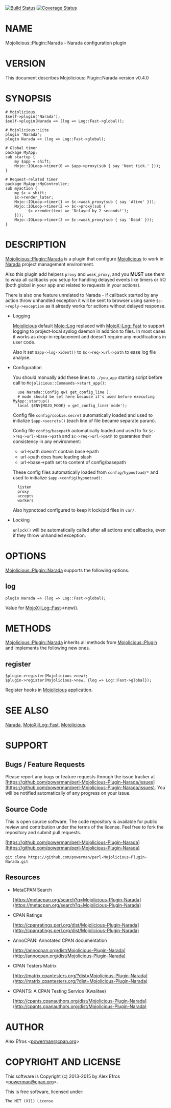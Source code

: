 [![Build Status](https://travis-ci.org/powerman/perl-Mojolicious-Plugin-Narada.svg?branch=master)](https://travis-ci.org/powerman/perl-Mojolicious-Plugin-Narada)
[![Coverage Status](https://coveralls.io/repos/powerman/perl-Mojolicious-Plugin-Narada/badge.svg?branch=master)](https://coveralls.io/r/powerman/perl-Mojolicious-Plugin-Narada?branch=master)

# NAME

Mojolicious::Plugin::Narada - Narada configuration plugin

# VERSION

This document describes Mojolicious::Plugin::Narada version v0.4.0

# SYNOPSIS

    # Mojolicious
    $self->plugin('Narada');
    $self->plugin(Narada => (log => Log::Fast->global));

    # Mojolicious::Lite
    plugin 'Narada';
    plugin Narada => (log => Log::Fast->global);

    # Global timer
    package MyApp;
    sub startup {
        my $app = shift;
        Mojo::IOLoop->timer(0 => $app->proxy(sub { say 'Next tick.' }));
    }

    # Request-related timer
    package MyApp::MyController;
    sub myaction {
        my $c = shift;
        $c->render_later;
        Mojo::IOLoop->timer(1 => $c->weak_proxy(sub { say 'Alive' }));
        Mojo::IOLoop->timer(2 => $c->proxy(sub {
              $c->render(text => 'Delayed by 2 seconds!');
        }));
        Mojo::IOLoop->timer(3 => $c->weak_proxy(sub { say 'Dead' }));
    }

# DESCRIPTION

[Mojolicious::Plugin::Narada](https://metacpan.org/pod/Mojolicious::Plugin::Narada) is a plugin that configure [Mojolicious](https://metacpan.org/pod/Mojolicious)
to work in [Narada](https://metacpan.org/pod/Narada) project management environment.

Also this plugin add helpers `proxy` and `weak_proxy`, and you **MUST**
use them to wrap all callbacks you setup for handling delayed events like
timers or I/O (both global in your app and related to requests in your
actions).

There is also one feature unrelated to Narada - if callback started by any
action throw unhandled exception it will be sent to browser using same
`$c->reply->exception` as it already works for actions without
delayed response.

- Logging

    [Mojolicious](https://metacpan.org/pod/Mojolicious) default [Mojo::Log](https://metacpan.org/pod/Mojo::Log) replaced with [MojoX::Log::Fast](https://metacpan.org/pod/MojoX::Log::Fast) to
    support logging to project-local syslog daemon in addition to files.
    In most cases it works as drop-in replacement and doesn't require any
    modifications in user code.

    Also it set `$app->log->ident()` to `$c->req->url->path` to
    ease log file analyse.

- Configuration

    You should manually add these lines to `./you_app` starting script before
    call to `Mojolicious::Commands->start_app()`:

        use Narada::Config qw( get_config_line );
        # mode should be set here because it's used before executing MyApp::startup()
        local $ENV{MOJO_MODE} = get_config_line('mode');

    Config file `config/cookie.secret` automatically loaded and used to
    initialize `$app->secrets()` (each line of file became separate
    param).

    Config file `config/basepath` automatically loaded and used to fix
    `$c->req->url->base->path` and `$c->req->url->path` to
    guarantee their consistency in any environment:

    - url->path doesn't contain base->path
    - url->path does have leading slash
    - url->base->path set to content of config/basepath

    These config files automatically loaded from `config/hypnotoad/*`
    and used to initialize `$app->config(hypnotoad)`:

        listen
        proxy
        accepts
        workers

    Also hypnotoad configured to keep it lock/pid files in `var/`.

- Locking

    `unlock()` will be automatically called after all actions and callbacks,
    even if they throw unhandled exception.

# OPTIONS

[Mojolicious::Plugin::Narada](https://metacpan.org/pod/Mojolicious::Plugin::Narada) supports the following options.

## log

    plugin Narada => (log => Log::Fast->global);

Value for [MojoX::Log::Fast](https://metacpan.org/pod/MojoX::Log::Fast)->new().

# METHODS

[Mojolicious::Plugin::Narada](https://metacpan.org/pod/Mojolicious::Plugin::Narada) inherits all methods from
[Mojolicious::Plugin](https://metacpan.org/pod/Mojolicious::Plugin) and implements the following new ones.

## register

    $plugin->register(Mojolicious->new);
    $plugin->register(Mojolicious->new, {log => Log::Fast->global});

Register hooks in [Mojolicious](https://metacpan.org/pod/Mojolicious) application.

# SEE ALSO

[Narada](https://metacpan.org/pod/Narada), [MojoX::Log::Fast](https://metacpan.org/pod/MojoX::Log::Fast), [Mojolicious](https://metacpan.org/pod/Mojolicious).

# SUPPORT

## Bugs / Feature Requests

Please report any bugs or feature requests through the issue tracker
at [https://github.com/powerman/perl-Mojolicious-Plugin-Narada/issues](https://github.com/powerman/perl-Mojolicious-Plugin-Narada/issues).
You will be notified automatically of any progress on your issue.

## Source Code

This is open source software. The code repository is available for
public review and contribution under the terms of the license.
Feel free to fork the repository and submit pull requests.

[https://github.com/powerman/perl-Mojolicious-Plugin-Narada](https://github.com/powerman/perl-Mojolicious-Plugin-Narada)

    git clone https://github.com/powerman/perl-Mojolicious-Plugin-Narada.git

## Resources

- MetaCPAN Search

    [https://metacpan.org/search?q=Mojolicious-Plugin-Narada](https://metacpan.org/search?q=Mojolicious-Plugin-Narada)

- CPAN Ratings

    [http://cpanratings.perl.org/dist/Mojolicious-Plugin-Narada](http://cpanratings.perl.org/dist/Mojolicious-Plugin-Narada)

- AnnoCPAN: Annotated CPAN documentation

    [http://annocpan.org/dist/Mojolicious-Plugin-Narada](http://annocpan.org/dist/Mojolicious-Plugin-Narada)

- CPAN Testers Matrix

    [http://matrix.cpantesters.org/?dist=Mojolicious-Plugin-Narada](http://matrix.cpantesters.org/?dist=Mojolicious-Plugin-Narada)

- CPANTS: A CPAN Testing Service (Kwalitee)

    [http://cpants.cpanauthors.org/dist/Mojolicious-Plugin-Narada](http://cpants.cpanauthors.org/dist/Mojolicious-Plugin-Narada)

# AUTHOR

Alex Efros &lt;powerman@cpan.org>

# COPYRIGHT AND LICENSE

This software is Copyright (c) 2013-2015 by Alex Efros &lt;powerman@cpan.org>.

This is free software, licensed under:

    The MIT (X11) License
